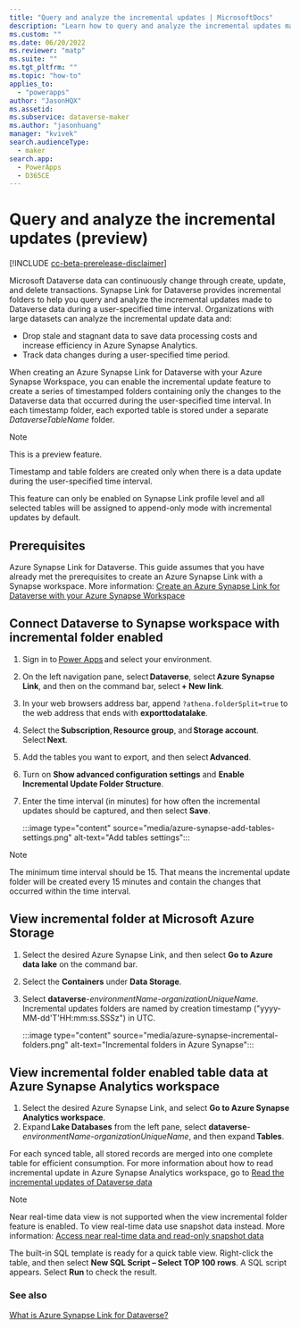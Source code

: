 ```yaml
---
title: "Query and analyze the incremental updates | MicrosoftDocs"
description: "Learn how to query and analyze the incremental updates made to Microsoft Dataverse data during a user-specified time interval with Power Apps and Azure Synapse Analytics"
ms.custom: ""
ms.date: 06/20/2022
ms.reviewer: "matp"
ms.suite: ""
ms.tgt_pltfrm: ""
ms.topic: "how-to"
applies_to: 
  - "powerapps"
author: "JasonHQX"
ms.assetid: 
ms.subservice: dataverse-maker
ms.author: "jasonhuang"
manager: "kvivek"
search.audienceType: 
  - maker
search.app: 
  - PowerApps
  - D365CE
---
```

# Query and analyze the incremental updates (preview)

[!INCLUDE [cc-beta-prerelease-disclaimer](../../includes/cc-beta-prerelease-disclaimer.md)]

Microsoft Dataverse data can continuously change through create, update, and delete transactions. Synapse Link for Dataverse provides incremental folders to help you query and analyze the incremental updates made to Dataverse data during a user-specified time interval. Organizations with large datasets can analyze the incremental update data and:

- Drop stale and stagnant data to save data processing costs and increase efficiency in Azure Synapse Analytics.  
- Track data changes during a user-specified time period.

When creating an Azure Synapse Link for Dataverse with your Azure Synapse Workspace, you can enable the incremental update feature to create a series of timestamped folders containing only the changes to the Dataverse data that occurred during the user-specified time interval. In each timestamp folder, each exported table is stored under a separate *DataverseTableName* folder.

> [!NOTE]
> This is a preview feature.
> 
> Timestamp and table folders are created only when there is a data update during the user-specified time interval.
> 
> This feature can only be enabled on Synapse Link profile level and all selected tables will be assigned to append-only mode with incremental updates by default.

## Prerequisites

Azure Synapse Link for Dataverse. This guide assumes that you have already met the prerequisites to create an Azure Synapse Link with a Synapse workspace.  More information: [Create an Azure Synapse Link for Dataverse with your Azure Synapse Workspace](azure-synapse-link-synapse.md#prerequisites)

## Connect Dataverse to Synapse workspace with incremental folder enabled 

1. Sign in to [Power Apps](https://make.powerapps.com/?utm_source=padocs&utm_medium=linkinadoc&utm_campaign=referralsfromdoc) and select your environment.
1. On the left navigation pane, select **Dataverse**, select **Azure Synapse Link**, and then on the command bar, select **+ New link**.
1. In your web browsers address bar, append `?athena.folderSplit=true` to the web address that ends with **exporttodatalake**.
1. Select the **Subscription**, **Resource group**, and **Storage account**. Select **Next**.  
1. Add the tables you want to export, and then select **Advanced**.  
1. Turn on **Show advanced configuration settings** and **Enable Incremental Update Folder Structure**.
1. Enter the time interval (in minutes) for how often the incremental updates should be captured, and then select **Save**.  

   :::image type="content" source="media/azure-synapse-add-tables-settings.png" alt-text="Add tables settings":::

> [!NOTE]
> The minimum time interval should be 15. That means the incremental update folder will be created every 15 minutes and contain the changes that occurred within the time interval.

## View incremental folder at Microsoft Azure Storage

1. Select the desired Azure Synapse Link, and then select **Go to Azure data lake** on the command bar.
1. Select the **Containers** under **Data Storage**.
1. Select **dataverse**-*environmentName*-*organizationUniqueName*. Incremental updates folders are named by creation timestamp ("yyyy-MM-dd'T'HH:mm:ss.SSSz") in UTC.  

   :::image type="content" source="media/azure-synapse-incremental-folders.png" alt-text="Incremental folders in Azure Synapse":::

## View incremental folder enabled table data at Azure Synapse Analytics workspace

1. Select the desired Azure Synapse Link, and select **Go to Azure Synapse Analytics workspace**.
1. Expand **Lake Databases** from the left pane, select **dataverse**-*environmentName*-*organizationUniqueName*, and then expand **Tables**.  

For each synced table, all stored records are merged into one complete table for efficient consumption. For more information about how to read incremental update in Azure Synapse Analytics workspace, go to [Read the incremental updates of Dataverse data](azure-synapse-link-incremental.md) 

> [!NOTE] 
> Near real-time data view is not supported when the view incremental folder feature is enabled. To view real-time data use snapshot data instead. More information: [Access near real-time data and read-only snapshot data](azure-synapse-link-synapse.md#access-near-real-time-data-and-read-only-snapshot-data-preview)
> 
> The built-in SQL template is ready for a quick table view. Right-click the table, and then select **New SQL Script – Select TOP 100 rows**. A SQL script appears. Select **Run** to check the result.

### See also

[What is Azure Synapse Link for Dataverse?](export-to-data-lake.md)
